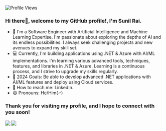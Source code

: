![Profile Views](https://komarev.com/ghpvc/?username=sunilrai486&label=Profile%20views&left_color=green&right_color=red&style=flat)

### Hi there👋, welcome to my GitHub profile!, I'm Sunil Rai.

- 📖 I'm a Software Engineer with Artificial Intelligence and Machine Learning Expertise. I'm passionate about exploring the depths of AI and its endless possibilities. I always seek challenging projects and new avenues to expand my skill set.
- 💻 Currently, I'm building applications using .NET & Azure with AI/ML implementations. I'm learning various advanced tools, techniques, features, and libraries in .NET & Azure. Learning is a continuous process, and I strive to upgrade my skills regularly.
- 🎯 2024 Goals: Be able to develop advanced .NET applications with AI/ML features and deploy using Cloud services.
- 📧 How to reach me: LinkedIn.
- 😄 Pronouns: He/Him(♂️)

### Thank you for visiting my profile, and I hope to connect with you soon!

<div>
  <img align = "left" src="https://github-readme-stats.vercel.app/api?username=sunilrai486&show_icons=true&theme=radical&card_width=350" /> 
</div>
<div>
  <img align = "left" src="https://github-readme-streak-stats.herokuapp.com/?user=sunilrai486&theme=radical" />
</div>
